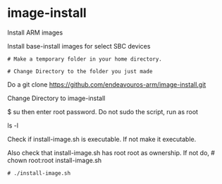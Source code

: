 # image-install
Install ARM images

Install base-install images for select SBC devices

    # Make a temporary folder in your home directory.

    # Change Directory to the folder you just made

Do a git clone https://github.com/endeavouros-arm/image-install.git

Change Directory to image-install

$ su  then enter root password.  Do not sudo the script, run as root

ls -l

Check if install-image.sh is executable. If not make it executable.

Also check that install-image.sh has root root as ownership. If not do, # chown root:root install-image.sh


    # ./install-image.sh
